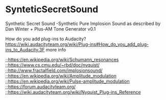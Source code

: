 # SynteticSecretSound
Synthetic Secret Sound -Synthetic Pure Implosion Sound as described by Dan Winter + Plus-AM Tone Generator v0.1

How do you add plug-ins to Audacity?
https://wiki.audacityteam.org/wiki/Plug-ins#How_do_you_add_plug-ins_to_Audacity.3F
more info

;;https://en.wikipedia.org/wiki/Schumann_resonances
;;https://www.cs.cmu.edu/~rbd/doc/nyquist/
;;http://www.fractalfield.com/implosionsound/
;;https://en.wikipedia.org/wiki/Amplitude_modulation
;;https://en.wikipedia.org/wiki/Pulse-amplitude_modulation
;;https://forum.audacityteam.org/
;;https://wiki.audacityteam.org/wiki/Nyquist_Plug-ins_Reference
